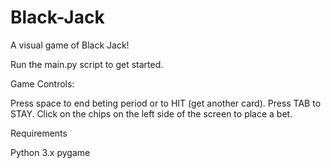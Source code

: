 # Black-Jack


A visual game of Black Jack! 

Run the main.py script to get started.

Game Controls:

Press space to end beting period or to HIT (get another card). Press TAB to STAY. Click on the chips on the left side of the screen to place a bet.

Requirements

Python 3.x
pygame
